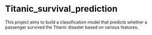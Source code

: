 # Titanic_survival_prediction
This project aims to build a classification model that predicts whether a passenger survived the Titanic disaster based on various features.
